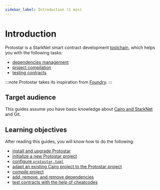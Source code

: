 ```yaml
---
sidebar_label: Introduction (1 min)
---
```


# Introduction

Protostar is a StarkNet smart contract development [toolchain](https://en.wikipedia.org/wiki/Toolchain), which helps you with the following tasks:

- [dependencies management](/docs/tutorials/guides/dependencies-management)
- [project compilation](/docs/tutorials/guides/compiling)
- [testing contracts](/docs/tutorials/guides/testing)

:::note
Protostar takes its inspiration from [Foundry](https://onbjerg.github.io/foundry-book/index.html).
:::

## Target audience

This guides assume you have basic knowledge about [Cairo and StarkNet](https://www.cairo-lang.org/docs/) and Git.

## Learning objectives

After reading this guides, you will know how to do the following:

- [install and upgrade Protostar](/docs/tutorials/installation)
- [initialize a new Protostar project](/docs/tutorials/project-initialization)
- [configure `protostar.toml`](/docs/tutorials/project-initialization#protostartoml)
- [adapt an existing Cairo project to the Protostar project](/docs/tutorials/project-initialization#adapting-an-existing-project-to-the-protostar-project)
- [compile project](/docs/tutorials/guides/compiling)
- [add, remove, and remove dependencies](/docs/tutorials/guides/dependencies-management)
- [test contracts with the help of cheatcodes](/docs/tutorials/guides/testing)
